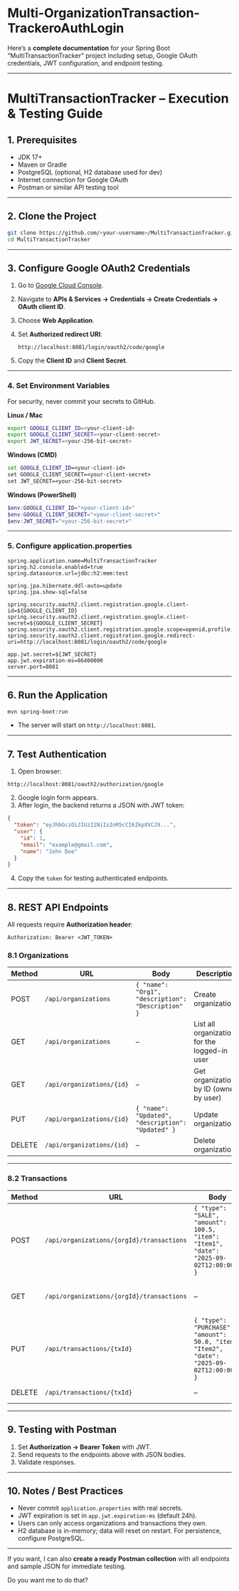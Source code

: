 # Multi-OrganizationTransaction-TrackeroAuthLogin
Here’s a **complete documentation** for your Spring Boot “MultiTransactionTracker” project including setup, Google OAuth credentials, JWT configuration, and endpoint testing.

---

# **MultiTransactionTracker – Execution & Testing Guide**

## **1. Prerequisites**

* JDK 17+
* Maven or Gradle
* PostgreSQL (optional, H2 database used for dev)
* Internet connection for Google OAuth
* Postman or similar API testing tool

---

## **2. Clone the Project**

```bash
git clone https://github.com/<your-username>/MultiTransactionTracker.git
cd MultiTransactionTracker
```

---

## **3. Configure Google OAuth2 Credentials**

1. Go to [Google Cloud Console](https://console.cloud.google.com/).
2. Navigate to **APIs & Services → Credentials → Create Credentials → OAuth client ID**.
3. Choose **Web Application**.
4. Set **Authorized redirect URI**:

   ```
   http://localhost:8081/login/oauth2/code/google
   ```
5. Copy the **Client ID** and **Client Secret**.

---

### **4. Set Environment Variables**

For security, never commit your secrets to GitHub.

**Linux / Mac**

```bash
export GOOGLE_CLIENT_ID=<your-client-id>
export GOOGLE_CLIENT_SECRET=<your-client-secret>
export JWT_SECRET=<your-256-bit-secret>
```

**Windows (CMD)**

```cmd
set GOOGLE_CLIENT_ID=<your-client-id>
set GOOGLE_CLIENT_SECRET=<your-client-secret>
set JWT_SECRET=<your-256-bit-secret>
```

**Windows (PowerShell)**

```powershell
$env:GOOGLE_CLIENT_ID="<your-client-id>"
$env:GOOGLE_CLIENT_SECRET="<your-client-secret>"
$env:JWT_SECRET="<your-256-bit-secret>"
```

---

### **5. Configure application.properties**

```properties
spring.application.name=MultiTransactionTracker
spring.h2.console.enabled=true
spring.datasource.url=jdbc:h2:mem:test

spring.jpa.hibernate.ddl-auto=update
spring.jpa.show-sql=false

spring.security.oauth2.client.registration.google.client-id=${GOOGLE_CLIENT_ID}
spring.security.oauth2.client.registration.google.client-secret=${GOOGLE_CLIENT_SECRET}
spring.security.oauth2.client.registration.google.scope=openid,profile,email
spring.security.oauth2.client.registration.google.redirect-uri=http://localhost:8081/login/oauth2/code/google

app.jwt.secret=${JWT_SECRET}
app.jwt.expiration-ms=86400000
server.port=8081
```

---

## **6. Run the Application**

```bash
mvn spring-boot:run
```

* The server will start on `http://localhost:8081`.

---

## **7. Test Authentication**

1. Open browser:

```
http://localhost:8081/oauth2/authorization/google
```

2. Google login form appears.
3. After login, the backend returns a JSON with JWT token:

```json
{
  "token": "eyJhbGciOiJIUzI1NiIsInR5cCI6IkpXVCJ9...",
  "user": {
    "id": 1,
    "email": "example@gmail.com",
    "name": "John Doe"
  }
}
```

4. Copy the `token` for testing authenticated endpoints.

---

## **8. REST API Endpoints**

All requests require **Authorization header**:

```
Authorization: Bearer <JWT_TOKEN>
```

### **8.1 Organizations**

| Method | URL                       | Body                                               | Description                                   |
| ------ | ------------------------- | -------------------------------------------------- | --------------------------------------------- |
| POST   | `/api/organizations`      | `{ "name": "Org1", "description": "Description" }` | Create organization                           |
| GET    | `/api/organizations`      | –                                                  | List all organizations for the logged-in user |
| GET    | `/api/organizations/{id}` | –                                                  | Get organization by ID (owned by user)        |
| PUT    | `/api/organizations/{id}` | `{ "name": "Updated", "description": "Updated" }`  | Update organization                           |
| DELETE | `/api/organizations/{id}` | –                                                  | Delete organization                           |

---

### **8.2 Transactions**

| Method | URL                                       | Body                                                                                      | Description                        |
| ------ | ----------------------------------------- | ----------------------------------------------------------------------------------------- | ---------------------------------- |
| POST   | `/api/organizations/{orgId}/transactions` | `{ "type": "SALE", "amount": 100.5, "item": "Item1", "date": "2025-09-02T12:00:00Z" }`    | Create transaction                 |
| GET    | `/api/organizations/{orgId}/transactions` | –                                                                                         | List transactions for organization |
| PUT    | `/api/transactions/{txId}`                | `{ "type": "PURCHASE", "amount": 50.0, "item": "Item2", "date": "2025-09-02T12:00:00Z" }` | Update transaction                 |
| DELETE | `/api/transactions/{txId}`                | –                                                                                         | Delete transaction                 |

---

## **9. Testing with Postman**

1. Set **Authorization → Bearer Token** with JWT.
2. Send requests to the endpoints above with JSON bodies.
3. Validate responses.

---

## **10. Notes / Best Practices**

* Never commit `application.properties` with real secrets.
* JWT expiration is set in `app.jwt.expiration-ms` (default 24h).
* Users can only access organizations and transactions they own.
* H2 database is in-memory; data will reset on restart. For persistence, configure PostgreSQL.

---

If you want, I can also **create a ready Postman collection** with all endpoints and sample JSON for immediate testing.

Do you want me to do that?

